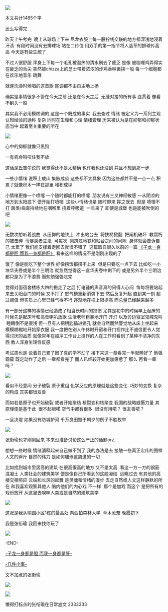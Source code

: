 ![](./images/img_001.png)

本文共计1485个字

还么写得完

昨天上午考完  晚上从球场上下来 尼龙衣服上每一股拧线交联的地方都深浅地浸着汗渍  有段时间没有去排球场 站在二传位 用双手的第一指节将人造革的排球传高高 今天是有些生疏了

不过人很舒服 浑身上下每一个毛孔被温热的清水刷去了疲乏 是像 被咖喱鸡弄得实在疲乏的舌尖 突然被chizza上的芝士带着浓浓的炸鸡香味裹挟一般 每一个细胞都在欢乐地音乐 跳舞

就连洗澡时候唱的这首歌 尾调都不由自主地上扬

确实是事情很多不管在今天之前 还是在今天之后  无缝对接的所有事 连贯着 像看不到头一般

其实我不必用模糊词的 这是一个既成的事实  我去查过 情绪 被定义为一系列主观认知经验的通称 复杂 同时在生理和心理 情绪管理 历来被认为是在抑郁和抑郁状态当中 起着至关重要的所在

![](./images/img_002.png)

心中的抑郁就像只黑狗

一有机会叫咬住我不放

这话是丘吉尔说的 我觉得还不是太精确 也许我也还没到 并且不想到那一步

一些小情绪 说积土成山 集腋成裘 这些都不太具象 因为这些都并不是一点一点 积累了就像积木一样在那里 堆积成垛

小情绪更像一个喷嚏 一个随时都能打的喷嚏  朋友说有三叉神经敏感 一从阴凉的地方到太阳底下 便开始打喷嚏  这些小情绪也是 随时即来 挥之既去  但是 喷嚏不打 菌类/病毒持续地在咽喉里 挠着呼吸道  一旦来了 即便是城堡 也是能被吹倒的吧

![](./images/img_003.jpeg)

无数次想听着战曲  从压抑的地铁上  冲出站台去  将扶梯掀翻  把闸机破坏  教腐朽的被击碎  令暴戾者立法  可每次  刚跨过地铁和站台之间的间隙  身体就会告诉自己 太累了 我们能支撑着走回去就很不错了  这篇取自很久以前的一篇 [《子龙一身都是胆 而我一身都是肝》](http://mp.weixin.qq.com/s?__biz=MzUzNjE3NzA3Mg==&mid=2247483925&idx=1&sn=4dd47ff8730d1f66df54f70a251cd979&chksm=fafb72cacd8cfbdc565b6a45314ab65aec801298e9ac8b3be48a657f6b6f25bffd249e90bb85&scene=21#wechat_redirect) 看来这样的情况不是刚刚出现的了

饿了 像是能吃下整个世界 好像捞饭都捞不上来  但是只要吃一点下去 比如吃一小块华夫卷或是半个三明治 就忽然觉得这一盒华夫卷中剩下的 或是另外半个三明治 都只是为了不浪费 而勉勉强强吃完

觉得对面宿舍楼栋大四的搬走了之后 打电锤的声音真的闹得人心闷  每每将要站起来去关阳台门的时候 又不打了 怒气槽重新消弭下去 然后反复升起 直到某一刻 超过阈值 但实质上心里已经气得不行 逐渐地在把上限提高 而总量已经越来越多

有一部分这样的事情已经造成了相当长时间的损伤 尤其是初中的时候早上起床的时候先是起床号和高音喇叭放歌 生活老师粗暴地开门 开灯 以及旁边寝室鬼喊鬼叫  睡眠倒不是很浅 但一旦有人把钥匙插进锁孔 就会自然而然警觉地从床上坐起来 模模糊糊地开始穿衣服 我一度把在别人午休时开窗和开门视作比不诚信更令人觉得讨厌的品质 就像常年在超净工作台上操作的人在工作时看到了某种不洁净的东西 教人浑身生理性反感

考试周也是 说着自己累了困了真的学不动了 接下来这一章看完一半就睡好了 勉强 霸蛮 既定动作了之后 一章都看完了 而人已经较开始更加疲惫了 那么 再看一章吗？

![](./images/img_004.jpeg)

看似不经意间 分子破裂 原子重组 化学反应的原理就是这些变化  巧妙的变换 复杂的构成 其实都很友善

而如若是原子也开始破裂 或者开始聚结 核裂变和核聚变 我国的战略威慑力量 其原理便是基于此  很不起眼喏 空气中都有很多  很没有用喏？ 很友善喏？

一旦决堤 如果没有防城护河 千万良田毁于朝夕的例子不胜枚举

![](./images/img_005.png)

张衔瑜也才刚刚回来 本来没准备讨论这么严正的话题orz...

想想一些时候 情绪消释起来自己做不到了 我的办法是去 接触一些真正宏伟的图样 人文的斧斤 自然的伟力 是如何雕琢这周遭的一切

比如找到城市里居高的建筑 在很高很高的地方 又不是太高  看这一方一方的钢筋混凝土 人类社会的建筑美学 便是像自己所看到的这般凝结  远眺过去 有其他的高楼交相照应 云端和长风的起舞 是灵魂和情绪的漫步 去走自然或人文这样静默的所在 和我喜欢观察其他人 脑内他们的内心戏 不一样  那个是加戏 而这个 是把所有的戏份放开 从这里去嗅味人类或是自然的建筑美学

![](./images/img_006.jpeg)

这张是我从喻园小区1栋的最高处 向西拍森林大学  草木葱茏 晚霞初下

我是张衔瑜 我回来找你玩了

![](./images/img_007.png)

-END-

[-子龙一身都是胆 而我一身都是肝-](http://mp.weixin.qq.com/s?__biz=MzUzNjE3NzA3Mg==&mid=2247483925&idx=1&sn=4dd47ff8730d1f66df54f70a251cd979&chksm=fafb72cacd8cfbdc565b6a45314ab65aec801298e9ac8b3be48a657f6b6f25bffd249e90bb85&scene=21#wechat_redirect)

[-几件小事-](http://mp.weixin.qq.com/s?__biz=MzUzNjE3NzA3Mg==&mid=2247484007&idx=1&sn=686c7a8926aeb361a60d229382687746&chksm=fafb72b8cd8cfbae4a40156992ad5b1436e831a5a55ade56c78573dc10e6169fe384c35b55ed&scene=21#wechat_redirect)

文不加点的张衔瑜

![](./images/img_008.jpeg)

![](./images/img_009.png)

懒得打标点的张衔瑜在日常尬文 2333333
